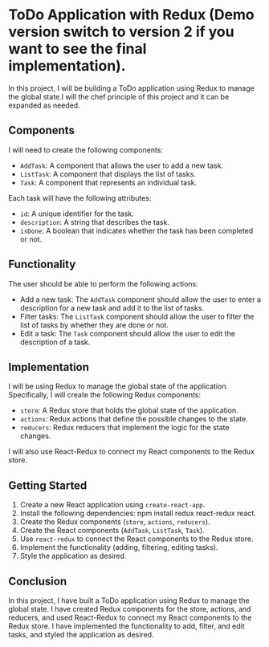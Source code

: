 # ToDo Application with Redux (Demo version switch to version 2 if you want to see the final implementation).

In this project, I will be building a ToDo application using Redux to manage the global state.I will the chef principle of this project and it can be expanded as needed.

## Components

I will need to create the following components:

- `AddTask`: A component that allows the user to add a new task.
- `ListTask`: A component that displays the list of tasks.
- `Task`: A component that represents an individual task.

Each task will have the following attributes:

- `id`: A unique identifier for the task.
- `description`: A string that describes the task.
- `isDone`: A boolean that indicates whether the task has been completed or not.

## Functionality

The user should be able to perform the following actions:

- Add a new task: The `AddTask` component should allow the user to enter a description for a new task and add it to the list of tasks.
- Filter tasks: The `ListTask` component should allow the user to filter the list of tasks by whether they are done or not.
- Edit a task: The `Task` component should allow the user to edit the description of a task.

## Implementation

I will be using Redux to manage the global state of the application. Specifically, I will create the following Redux components:

- `store`: A Redux store that holds the global state of the application.
- `actions`: Redux actions that define the possible changes to the state.
- `reducers`: Redux reducers that implement the logic for the state changes.

I will also use React-Redux to connect my React components to the Redux store.

## Getting Started


1. Create a new React application using `create-react-app`.
2. Install the following dependencies: npm install redux react-redux react.
3. Create the Redux components (`store`, `actions`, `reducers`).
4. Create the React components (`AddTask`, `ListTask`, `Task`).
5. Use `react-redux` to connect the React components to the Redux store.
6. Implement the functionality (adding, filtering, editing tasks).
7. Style the application as desired.

## Conclusion

In this project, I have built a ToDo application using Redux to manage the global state. I have created Redux components for the store, actions, and reducers, and used React-Redux to connect my React components to the Redux store. I have implemented the functionality to add, filter, and edit tasks, and styled the application as desired.

